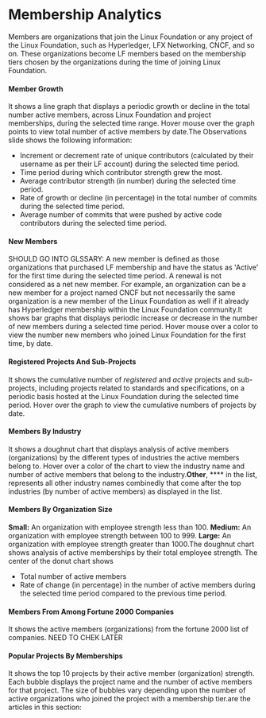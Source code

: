 # Membership Analytics

Members are organizations that join the Linux Foundation or any project of the Linux Foundation, such as Hyperledger, LFX Networking, CNCF, and so on. These organizations become LF members based on the membership tiers chosen by the organizations during the time of joining Linux Foundation.

#### Member Growth <a href="#member-growth" id="member-growth"></a>

It shows a line graph that displays a periodic growth or decline in the total number active members, across Linux Foundation and project memberships, during the selected time range. Hover mouse over the graph points to view total number of active members by date.The Observations slide shows the following information:

* Increment or decrement rate of unique contributors (calculated by their username as per their LF account) during the selected time period.
* Time period during which contributor strength grew the most.
* Average contributor strength (in number) during the selected time period.
* Rate of growth or decline (in percentage) in the total number of commits during the selected time period.
* Average number of commits that were pushed by active code contributors during the selected time period.

#### New Members <a href="#new-members" id="new-members"></a>

SHOULD GO INTO GLSSARY: A new member is defined as those organizations that purchased LF membership and have the status as 'Active' for the first time during the selected time period. A renewal is not considered as a net new member. For example, an organization can be a new member for a project named CNCF but not necessarily the same organization is a new member of the Linux Foundation as well if it already has Hyperledger membership within the Linux Foundation community.It shows bar graphs that displays periodic increase or decrease in the number of new members during a selected time period. Hover mouse over a color to view the number new members who joined Linux Foundation for the first time, by date.

#### Registered Projects And Sub-Projects <a href="#registered-projects-and-sub-projects" id="registered-projects-and-sub-projects"></a>

It shows the cumulative number of _registered_ and _active_ projects and sub-projects, including projects related to standards and specifications, on a periodic basis hosted at the Linux Foundation during the selected time period. Hover over the graph to view the cumulative numbers of projects by date.

#### Members By Industry <a href="#members-by-industry" id="members-by-industry"></a>

It shows a doughnut chart that displays analysis of active members (organizations) by the different types of industries the active members belong to. Hover over a color of the chart to view the industry name and number of active members that belong to the industry.**Other**, **** in the list, represents all other industry names combinedly that come after the top industries (by number of active members) as displayed in the list.

#### Members By Organization Size <a href="#members-by-organization-size" id="members-by-organization-size"></a>

**Small:** An organization with employee strength less than 100. **Medium:** An organization with employee strength between 100 to 999. **Large:** An organization with employee strength greater than 1000.The doughnut chart shows analysis of active memberships by their total employee strength. The center of the donut chart shows

* Total number of active members
* Rate of change (in percentage) in the number of active members during the selected time period compared to the previous time period.

#### Members From Among Fortune 2000 Companies <a href="#members-from-among-fortune-2000-companies" id="members-from-among-fortune-2000-companies"></a>

It shows the active members (organizations) from the fortune 2000 list of companies. NEED TO CHEK LATER

#### Popular Projects By Memberships <a href="#popular-projects-by-memberships" id="popular-projects-by-memberships"></a>

It shows the top 10 projects by their active member (organization) strength. Each bubble displays the project name and the number of active members for that project. The size of bubbles vary depending upon the number of active organizations who joined the project with a membership tier.are the articles in this section:

